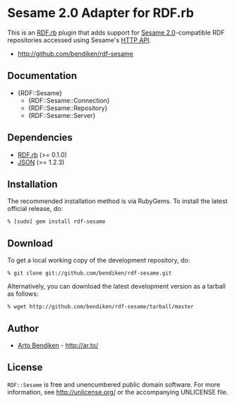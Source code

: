 Sesame 2.0 Adapter for RDF.rb
=============================

This is an [RDF.rb][] plugin that adds support for [Sesame 2.0][]-compatible
RDF repositories accessed using Sesame's [HTTP API][Sesame API].

* <http://github.com/bendiken/rdf-sesame>

Documentation
-------------

* {RDF::Sesame}
  * {RDF::Sesame::Connection}
  * {RDF::Sesame::Repository}
  * {RDF::Sesame::Server}

Dependencies
------------

* [RDF.rb](http://rubygems.org/gems/rdf) (>= 0.1.0)
* [JSON](http://rubygems.org/gems/json_pure) (>= 1.2.3)

Installation
------------

The recommended installation method is via RubyGems. To install the latest
official release, do:

    % [sudo] gem install rdf-sesame

Download
--------

To get a local working copy of the development repository, do:

    % git clone git://github.com/bendiken/rdf-sesame.git

Alternatively, you can download the latest development version as a tarball
as follows:

    % wget http://github.com/bendiken/rdf-sesame/tarball/master

Author
------

* [Arto Bendiken](mailto:arto.bendiken@gmail.com) - <http://ar.to/>

License
-------

`RDF::Sesame` is free and unencumbered public domain software. For more
information, see <http://unlicense.org/> or the accompanying UNLICENSE file.

[RDF.rb]:     http://rdf.rubyforge.org/
[Sesame 2.0]: http://www.openrdf.org/
[Sesame API]: http://www.openrdf.org/doc/sesame2/system/ch08.html
